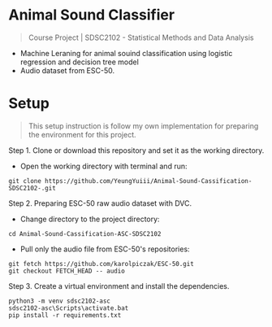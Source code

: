 # Animal Sound Classifier
> Course Project | SDSC2102 - Statistical Methods and Data Analysis
- Machine Leraning for animal souind classification using logistic regression and decision tree model
- Audio dataset from ESC-50.

# Setup

> This setup instruction is follow my own implementation for preparing the environment for this project.

Step 1. Clone or download this repository and set it as the working directory.
- Open the working directory with terminal and run: 
```
git clone https://github.com/YeungYuiii/Animal-Sound-Cassification-SDSC2102-.git
```

Step 2. Preparing ESC-50 raw audio dataset with DVC.
- Change directory to the project directory: 
```
cd Animal-Sound-Cassification-ASC-SDSC2102
```
- Pull only the audio file from ESC-50's repositories: 
```
git fetch https://github.com/karolpiczak/ESC-50.git
git checkout FETCH_HEAD -- audio
```

Step 3. Create a virtual environment and install the dependencies.
```
python3 -m venv sdsc2102-asc
sdsc2102-asc\Scripts\activate.bat
pip install -r requirements.txt
```

